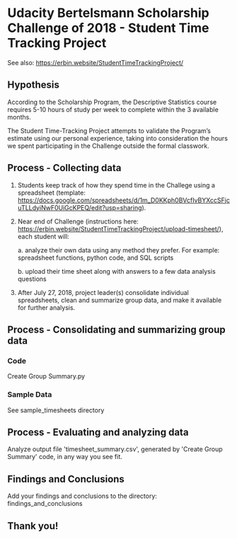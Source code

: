 # Udacity Bertelsmann Scholarship Challenge of 2018 - Student Time Tracking Project
See also: https://erbin.website/StudentTimeTrackingProject/

## Hypothesis
According to the Scholarship Program, the Descriptive Statistics course requires 5-10 hours of study per week to complete within the 3 available months.

The Student Time-Tracking Project attempts to validate the Program’s estimate using our personal experience, taking into consideration the hours we spent participating in the Challenge outside the formal classwork.

## Process - Collecting data
1. Students keep track of how they spend time in the Challege using a spreadsheet (template: https://docs.google.com/spreadsheets/d/1m_D0KKph0BVcfIvBYXccSFjcuTLLdyiNwF0UiGcKPEQ/edit?usp=sharing).
2. Near end of Challenge (instructions here: https://erbin.website/StudentTimeTrackingProject/upload-timesheet/), each student will:

   a. analyze their own data using any method they prefer. For example: spreadsheet functions, python code, and SQL scripts
   
   b. upload their time sheet along with answers to a few data analysis questions 
   
3. After July 27, 2018, project leader(s) consolidate individual spreadsheets, clean and summarize group data, and make it available for further analysis.

## Process - Consolidating and summarizing group data
### Code
Create Group Summary.py 

### Sample Data
See sample_timesheets directory

## Process - Evaluating and analyzing data
Analyze output file 'timesheet_summary.csv', generated by 'Create Group Summary' code, in any way you see fit. 

## Findings and Conclusions
Add your findings and conclusions to the directory: findings_and_conclusions

## Thank you!

